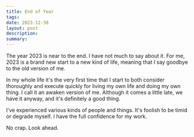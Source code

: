 ```yaml
---
title: End of Year
tags: 
date: 2023-12-30
layout: post
description: 
summary:
---
```


The year 2023 is near to the end. I have not much to say about it. For me, 2023 is a brand new start to a new kind of life, meaning that I say goodbye to the old version of me. 

In my whole life it's the very first time that I start to both consider thoroughly and execute quickly for living my own life and doing my own thing. I call it an awaken version of me. Although it comes a little late, we have it anyway, and it's definitely a good thing.

I've experienced various kinds of people and things. It's foolish to be timid or degrade myself. I have the full confidence for my work.

No crap. Look ahead.